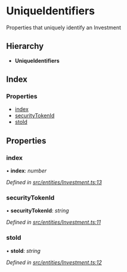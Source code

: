 # UniqueIdentifiers

Properties that uniquely identify an Investment

## Hierarchy

* **UniqueIdentifiers**

## Index

### Properties

* [index](_entities_investment_.uniqueidentifiers.md#index)
* [securityTokenId](_entities_investment_.uniqueidentifiers.md#securitytokenid)
* [stoId](_entities_investment_.uniqueidentifiers.md#stoid)

## Properties

### index

• **index**: _number_

_Defined in_ [_src/entities/Investment.ts:13_](https://github.com/PolymathNetwork/polymath-sdk/blob/550676f/src/entities/Investment.ts#L13)

### securityTokenId

• **securityTokenId**: _string_

_Defined in_ [_src/entities/Investment.ts:11_](https://github.com/PolymathNetwork/polymath-sdk/blob/550676f/src/entities/Investment.ts#L11)

### stoId

• **stoId**: _string_

_Defined in_ [_src/entities/Investment.ts:12_](https://github.com/PolymathNetwork/polymath-sdk/blob/550676f/src/entities/Investment.ts#L12)


